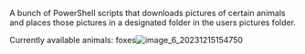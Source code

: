 A bunch of PowerShell scripts that downloads pictures of certain animals and places those pictures in a designated folder in the users pictures folder.


Currently available animals:
foxes![image_6_20231215154750](https://github.com/YliasR/AnimalImgPSDownloader/assets/145326028/56eed23d-a0d6-448e-8884-bf6b16eea89c)
